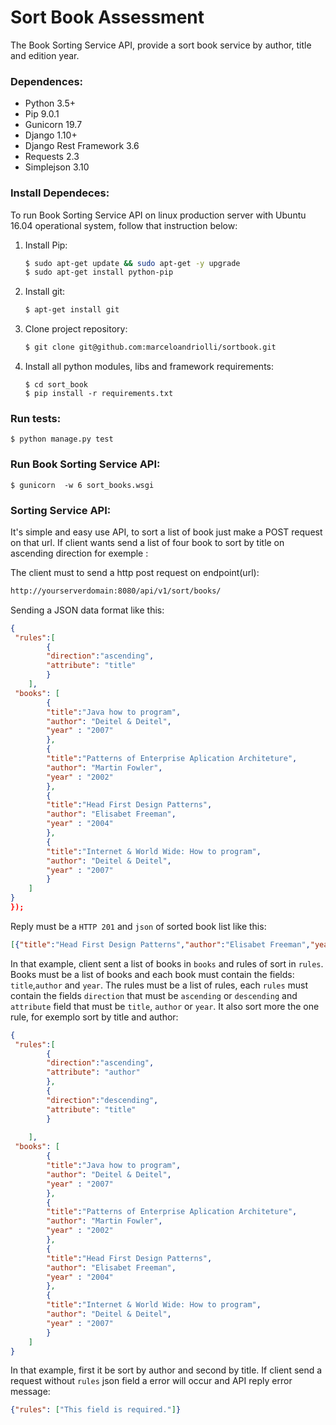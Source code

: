 # Sort Book Assessment

The Book Sorting Service API, provide a sort book service by author, title and edition year.

### Dependences:
* Python 3.5+
* Pip 9.0.1
* Gunicorn 19.7
* Django 1.10+
* Django Rest Framework 3.6
* Requests 2.3
* Simplejson 3.10

### Install Dependeces:

To run Book Sorting Service API on linux production server with Ubuntu 16.04 operational system, follow that instruction below:

1) Install Pip:    
    ```sh
    $ sudo apt-get update && sudo apt-get -y upgrade
    $ sudo apt-get install python-pip
    ```

2) Install git:
    ```sh
    $ apt-get install git
    ```

3) Clone project repository:
    ```sh
    $ git clone git@github.com:marceloandriolli/sortbook.git
    ```
4) Install all python modules, libs and framework requirements:
    ```ssh
    $ cd sort_book
    $ pip install -r requirements.txt
    ```

### Run tests:

```ssh
$ python manage.py test
```

### Run Book Sorting Service API:
```ssh
$ gunicorn  -w 6 sort_books.wsgi
```

### Sorting Service API:
It's simple and easy use API, to sort a list of book  just make a POST request on that url. If client wants send a list of four book to sort by title on ascending direction for exemple :

The client must to send a http post request on endpoint(url):
```sh
http://yourserverdomain:8080/api/v1/sort/books/
```

Sending a JSON data format like this:
```json
{   
 "rules":[
        {
        "direction":"ascending",
        "attribute": "title"
        }
    ],
 "books": [
        {
        "title":"Java how to program",
        "author": "Deitel & Deitel",
        "year" : "2007"
        },
        {
        "title":"Patterns of Enterprise Aplication Architeture",
        "author": "Martin Fowler",
        "year" : "2002"
        },
        {
        "title":"Head First Design Patterns",
        "author": "Elisabet Freeman",
        "year" : "2004"
        },
        {
        "title":"Internet & World Wide: How to program",
        "author": "Deitel & Deitel",
        "year" : "2007"
        }       
    ] 
}
});
```

Reply must be a ```HTTP 201``` and ```json``` of sorted book list like this:
```json
[{"title":"Head First Design Patterns","author":"Elisabet Freeman","year":"2004"},{"title":"Internet & World Wide: How to program","author":"Deitel & Deitel","year":"2007"},{"title":"Java how to program","author":"Deitel & Deitel","year":"2007"},{"title":"Patterns of Enterprise Aplication Architeture","author":"Martin Fowler","year":"2002"}]
```

In that example, client sent a list of books in ```books``` and rules of sort in ```rules```. Books must be a list of books and each book must contain the fields: ```title```,```author``` and ```year```. The rules must be a list of rules, each ```rules``` must contain the fields ```direction``` that must be ```ascending``` or ```descending``` and  ``` attribute``` field that must be ```title```, ```author``` or ```year```. It also sort more the one rule, for exemplo sort by title and author:

```json
{   
 "rules":[
        {
        "direction":"ascending",
        "attribute": "author"
        },
        {
        "direction":"descending",
        "attribute": "title"
        }       
        
    ],
 "books": [
        {
        "title":"Java how to program",
        "author": "Deitel & Deitel",
        "year" : "2007"
        },
        {
        "title":"Patterns of Enterprise Aplication Architeture",
        "author": "Martin Fowler",
        "year" : "2002"
        },
        {
        "title":"Head First Design Patterns",
        "author": "Elisabet Freeman",
        "year" : "2004"
        },
        {
        "title":"Internet & World Wide: How to program",
        "author": "Deitel & Deitel",
        "year" : "2007"
        }       
    ] 
}
```

In that example, first it be sort by author and second by title. If client send a request without ```rules``` json field a error will occur and API reply error message:

```json
{"rules": ["This field is required."]}
```
